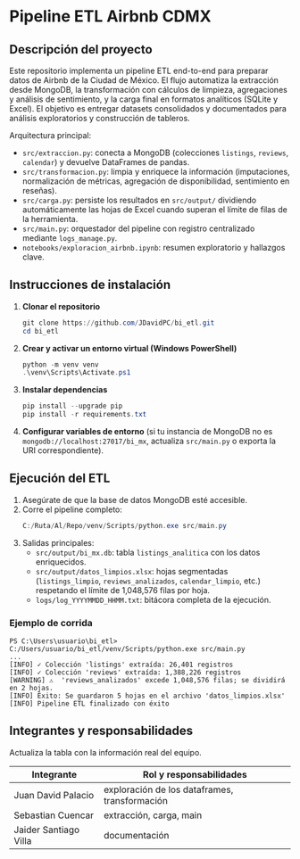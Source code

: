 # Pipeline ETL Airbnb CDMX

## Descripción del proyecto
Este repositorio implementa un pipeline ETL end-to-end para preparar datos de Airbnb de la Ciudad de México. El flujo automatiza la extracción desde MongoDB, la transformación con cálculos de limpieza, agregaciones y análisis de sentimiento, y la carga final en formatos analíticos (SQLite y Excel). El objetivo es entregar datasets consolidados y documentados para análisis exploratorios y construcción de tableros.

Arquitectura principal:
- `src/extraccion.py`: conecta a MongoDB (colecciones `listings`, `reviews`, `calendar`) y devuelve DataFrames de pandas.
- `src/transformacion.py`: limpia y enriquece la información (imputaciones, normalización de métricas, agregación de disponibilidad, sentimiento en reseñas).
- `src/carga.py`: persiste los resultados en `src/output/` dividiendo automáticamente las hojas de Excel cuando superan el límite de filas de la herramienta.
- `src/main.py`: orquestador del pipeline con registro centralizado mediante `logs_manage.py`.
- `notebooks/exploracion_airbnb.ipynb`: resumen exploratorio y hallazgos clave.

## Instrucciones de instalación
1. **Clonar el repositorio**
   ```powershell
   git clone https://github.com/JDavidPC/bi_etl.git
   cd bi_etl
   ```
2. **Crear y activar un entorno virtual (Windows PowerShell)**
   ```powershell
   python -m venv venv
   .\venv\Scripts\Activate.ps1
   ```
3. **Instalar dependencias**
   ```powershell
   pip install --upgrade pip
   pip install -r requirements.txt
   ```
4. **Configurar variables de entorno** (si tu instancia de MongoDB no es `mongodb://localhost:27017/bi_mx`, actualiza `src/main.py` o exporta la URI correspondiente).

## Ejecución del ETL
1. Asegúrate de que la base de datos MongoDB esté accesible.
2. Corre el pipeline completo:
   ```powershell
   C:/Ruta/Al/Repo/venv/Scripts/python.exe src/main.py
   ```
3. Salidas principales:
   - `src/output/bi_mx.db`: tabla `listings_analitica` con los datos enriquecidos.
   - `src/output/datos_limpios.xlsx`: hojas segmentadas (`listings_limpio`, `reviews_analizados`, `calendar_limpio`, etc.) respetando el límite de 1,048,576 filas por hoja.
   - `logs/log_YYYYMMDD_HHMM.txt`: bitácora completa de la ejecución.

### Ejemplo de corrida
```
PS C:\Users\usuario\bi_etl> C:/Users/usuario/bi_etl/venv/Scripts/python.exe src/main.py
...
[INFO] ✓ Colección 'listings' extraída: 26,401 registros
[INFO] ✓ Colección 'reviews' extraída: 1,388,226 registros
[WARNING] ⚠️  'reviews_analizados' excede 1,048,576 filas; se dividirá en 2 hojas.
[INFO] Éxito: Se guardaron 5 hojas en el archivo 'datos_limpios.xlsx'
[INFO] Pipeline ETL finalizado con éxito
```

## Integrantes y responsabilidades
Actualiza la tabla con la información real del equipo.

| Integrante | Rol y responsabilidades |
|------------|-------------------------|
| Juan David Palacio | exploración de los dataframes, transformación |
| Sebastian Cuencar | extracción, carga, main |
| Jaider Santiago Villa | documentación |